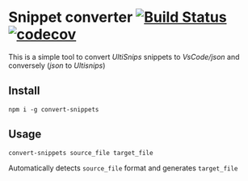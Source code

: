 # Snippet converter [![Build Status](https://travis-ci.org/VincentCordobes/convert-snippets.svg?branch=master)](https://travis-ci.org/VincentCordobes/convert-snippets) [![codecov](https://codecov.io/gh/VincentCordobes/convert-snippets/branch/master/graph/badge.svg)](https://codecov.io/gh/VincentCordobes/convert-snippets)

This is a simple tool to convert _UltiSnips_ snippets to _VsCode/json_ and conversely (_json_ to _Ultisnips_)

## Install

```
npm i -g convert-snippets
```

## Usage

```
convert-snippets source_file target_file
```

Automatically detects `source_file` format and generates `target_file`
